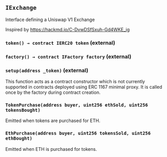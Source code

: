 ## `IExchange`

Interface defining a Uniswap V1 Exchange


Inspired by https://hackmd.io/C-DvwDSfSxuh-Gd4WKE_ig


### `token() → contract IERC20 token` (external)





### `factory() → contract IFactory factory` (external)





### `setup(address _token)` (external)



This function acts as a contract constructor which is not currently supported in contracts deployed
     using ERC 1167 minimal proxy. It is called once by the factory during contract creation.



### `TokenPurchase(address buyer, uint256 ethSold, uint256 tokensBought)`

Emitted when tokens are purchased for ETH.




### `EthPurchase(address buyer, uint256 tokensSold, uint256 ethBought)`

Emitted when ETH is purchased for tokens.






